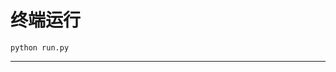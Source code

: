 # 终端运行

```shell
python run.py
```
***********************************************************************************************************************************************************************************************************************************************************************************************************************